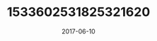 ---
title: "1533602531825321620"
image: "2017-06-10 06.21.29 1533602531825321620_46248401"
date: "2017-06-10"
type: "photo"
---
